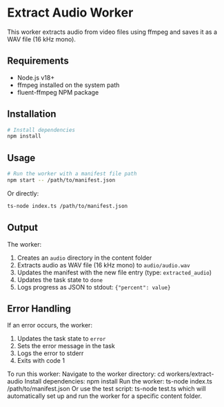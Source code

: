 # Extract Audio Worker

This worker extracts audio from video files using ffmpeg and saves it as a WAV file (16 kHz mono).

## Requirements

- Node.js v18+
- ffmpeg installed on the system path
- fluent-ffmpeg NPM package

## Installation

```bash
# Install dependencies
npm install
```

## Usage

```bash
# Run the worker with a manifest file path
npm start -- /path/to/manifest.json
```

Or directly:

```bash
ts-node index.ts /path/to/manifest.json
```

## Output

The worker:

1. Creates an `audio` directory in the content folder
2. Extracts audio as WAV file (16 kHz mono) to `audio/audio.wav`
3. Updates the manifest with the new file entry (type: `extracted_audio`)
4. Updates the task state to `done`
5. Logs progress as JSON to stdout: `{"percent": value}`

## Error Handling

If an error occurs, the worker:

1. Updates the task state to `error`
2. Sets the error message in the task
3. Logs the error to stderr
4. Exits with code 1 


To run this worker:
Navigate to the worker directory: cd workers/extract-audio
Install dependencies: npm install
Run the worker: ts-node index.ts /path/to/manifest.json
Or use the test script: ts-node test.ts <hashId> which will automatically set up and run the worker for a specific content folder.